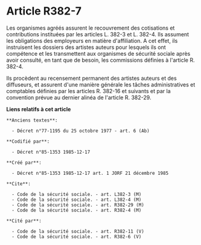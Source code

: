 # Article R382-7

Les organismes agréés assurent le recouvrement des cotisations et contributions instituées par les articles L. 382-3 et L.
382-4. Ils assument les obligations des employeurs en matière d'affiliation. A cet effet, ils instruisent les dossiers des
artistes auteurs pour lesquels ils ont compétence et les transmettent aux organismes de sécurité sociale après avoir
consulté, en tant que de besoin, les commissions définies à l'article R. 382-4. 

Ils procèdent au recensement permanent des artistes auteurs et des diffuseurs, et assurent d'une manière générale les tâches
administratives et comptables définies par les articles R. 382-16 et suivants et par la convention prévue au dernier alinéa
de l'article R. 382-29.

**Liens relatifs à cet article**

	**Anciens textes**:

	  - Décret n°77-1195 du 25 octobre 1977 - art. 6 (Ab)

	**Codifié par**:

	  - Décret n°85-1353 1985-12-17

	**Créé par**:

	  - Décret n°85-1353 1985-12-17 art. 1 JORF 21 décembre 1985

	**Cite**:

	  - Code de la sécurité sociale. - art. L382-3 (M)
	  - Code de la sécurité sociale. - art. L382-4 (M)
	  - Code de la sécurité sociale. - art. R382-29 (M)
	  - Code de la sécurité sociale. - art. R382-4 (M)

	**Cité par**:

	  - Code de la sécurité sociale. - art. R382-11 (V)
	  - Code de la sécurité sociale. - art. R382-6 (V)
